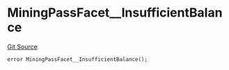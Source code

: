 # MiningPassFacet__InsufficientBalance
[Git Source](https://github.com/VaporFi/liquid-staking/blob/4b4d0d561b5718174cc348f0e7fc8a94c51e2caa/src/facets/MiningPassFacet.sol)


```solidity
error MiningPassFacet__InsufficientBalance();
```

